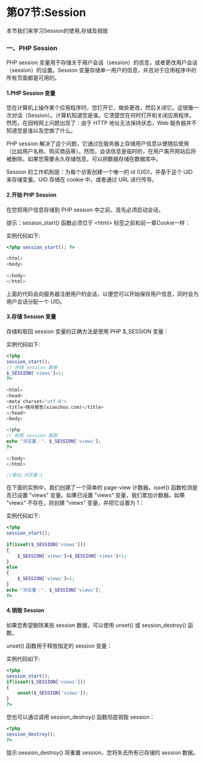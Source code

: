 # 第07节:Session
本节我们来学习Session的使用,存储及销毁

### 一、PHP Session
PHP session 变量用于存储关于用户会话（session）的信息，或者更改用户会话（session）的设置。Session 变量存储单一用户的信息，并且对于应用程序中的所有页面都是可用的。

#### 1.PHP Session 变量
您在计算机上操作某个应用程序时，您打开它，做些更改，然后关闭它。这很像一次对话（Session）。计算机知道您是谁。它清楚您在何时打开和关闭应用程序。然而，在因特网上问题出现了：由于 HTTP 地址无法保持状态，Web 服务器并不知道您是谁以及您做了什么。

PHP session 解决了这个问题，它通过在服务器上存储用户信息以便随后使用（比如用户名称、购买商品等）。然而，会话信息是临时的，在用户离开网站后将被删除。如果您需要永久存储信息，可以把数据存储在数据库中。

Session 的工作机制是：为每个访客创建一个唯一的 id (UID)，并基于这个 UID 来存储变量。UID 存储在 cookie 中，或者通过 URL 进行传导。

#### 2.开始 PHP Session
在您把用户信息存储到 PHP session 中之前，首先必须启动会话。

提示：session_start() 函数必须位于 \<html> 标签之前和前一章Cookie一样：

实例代码如下:

``` php
<?php session_start(); ?>
 
<html>
<body>
 
</body>
</html>
```

上面的代码会向服务器注册用户的会话，以便您可以开始保存用户信息，同时会为用户会话分配一个 UID。

#### 3.存储 Session 变量
存储和取回 session 变量的正确方法是使用 PHP $_SESSION 变量：

实例代码如下:

``` php
<?php
session_start();
// 存储 session 数据
$_SESSION['views']=1;
?>
 
<html>
<head>
<meta charset="utf-8">
<title>晓舟报告(xiaozhou.com)</title>
</head>
<body>
 
<?php
// 检索 session 数据
echo "浏览量：". $_SESSION['views'];
?>
 
</body>
</html>

//输出:浏览量:1
```

在下面的实例中，我们创建了一个简单的 page-view 计数器。isset() 函数检测是否已设置 "views" 变量。如果已设置 "views" 变量，我们累加计数器。如果 "views" 不存在，则创建 "views" 变量，并把它设置为 1：

实例代码如下:

``` php
<?php
session_start();
 
if(isset($_SESSION['views']))
{
    $_SESSION['views']=$_SESSION['views']+1;
}
else
{
    $_SESSION['views']=1;
}
echo "浏览量：". $_SESSION['views'];
?>
```

#### 4.销毁 Session
如果您希望删除某些 session 数据，可以使用 unset() 或 session_destroy() 函数。

unset() 函数用于释放指定的 session 变量：

实例代码如下:

``` php
<?php
session_start();
if(isset($_SESSION['views']))
{
    unset($_SESSION['views']);
}
?>
```

您也可以通过调用 session_destroy() 函数彻底销毁 session：

``` php
<?php
session_destroy();
?>
```

提示:session_destroy() 将重置 session，您将失去所有已存储的 session 数据。